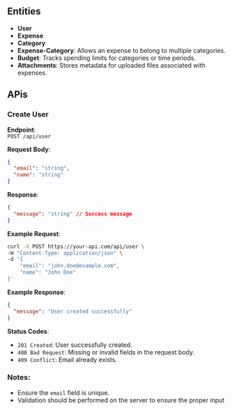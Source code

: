 ## Entities

- **User**
- **Expense**
- **Category**
- **Expense-Category**: Allows an expense to belong to multiple categories.
- **Budget**: Tracks spending limits for categories or time periods.
- **Attachments**: Stores metadata for uploaded files associated with expenses.

## APis

### Create User

**Endpoint**:  
`POST /api/user`

**Request Body**:

```json
{
  "email": "string",
  "name": "string"
}
```

**Response**:

```json
{
  "message": "string" // Success message
}
```

**Example Request**:

```bash
curl -X POST https://your-api.com/api/user \
-H "Content-Type: application/json" \
-d '{
    "email": "john.doe@example.com",
    "name": "John Doe"
}'
```

**Example Response**:

```json
{
  "message": "User created successfully"
}
```

**Status Codes**:

- `201 Created`: User successfully created.
- `400 Bad Request`: Missing or invalid fields in the request body.
- `409 Conflict`: Email already exists.

### Notes:

- Ensure the `email` field is unique.
- Validation should be performed on the server to ensure the proper input
